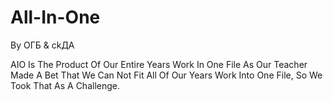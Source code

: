 # All-In-One

By ОГБ & ckДА

AIO Is The Product Of Our Entire Years Work In One File As Our Teacher Made A Bet That We Can Not Fit All Of Our Years Work Into One File, So We Took That As A Challenge.